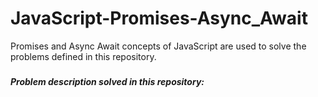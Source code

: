 # JavaScript-Promises-Async_Await
Promises and Async Await concepts of JavaScript are used to solve the problems defined in this repository.
##### <h5> Problem description solved in this repository: </h5>
